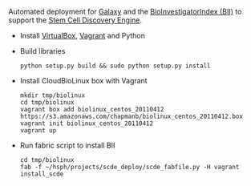 Automated deployment for [Galaxy][1] and the
[BioInvestigatorIndex (BII)][2] to support the [Stem Cell Discovery Engine][3].

- Install [VirtualBox][5], [Vagrant][4] and Python

- Build libraries

      python setup.py build && sudo python setup.py install

- Install CloudBioLinux box with Vagrant

      mkdir tmp/biolinux
      cd tmp/biolinux
      vagrant box add biolinux_centos_20110412 https://s3.amazonaws.com/chapmanb/biolinux_centos_20110412.box
      vagrant init biolinux_centos_20110412
      vagrant up

- Run fabric script to install BII

      cd tmp/biolinux
      fab -f ~/hsph/projects/scde_deploy/scde_fabfile.py -H vagrant install_scde

[1]: http://usegalaxy.org
[2]: http://isatab.sourceforge.net/
[3]: http://discovery.hsci.harvard.edu/
[4]: http://vagrantup.com/
[5]: http://www.virtualbox.org/
